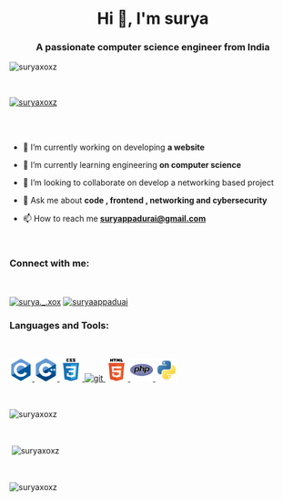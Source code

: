 <h1 align="center">Hi 👋, I'm surya</h1>
<h3 align="center">A passionate computer science engineer from India</h3>

<p align="left"> <img src="https://komarev.com/ghpvc/?username=suryaxoxz&label=Profile%20views&color=0e75b6&style=flat" alt="suryaxoxz" /> </p><br>

<p align="left"> <a href="https://github.com/ryo-ma/github-profile-trophy"><img src="https://github-profile-trophy.vercel.app/?username=suryaxoxz" alt="suryaxoxz" /></a> </p>

<p align="left"> <a href="https://twitter.com/" target="blank"> <br><img src="https://img.shields.io/twitter/follow/?logo=twitter&style=for-the-badge" alt="" /></a> </p>

- 🔭 I’m currently working on developing **a website**

- 🌱 I’m currently learning engineering **on computer science**

- 👯 I’m looking to collaborate on develop a networking based project

- 💬 Ask me about **code , frontend , networking and cybersecurity**

- 📫 How to reach me **suryappadurai@gmail.com**
<br>
<h3 align="left">Connect with me:</h3><br>
<p align="left">
<a href="https://instagram.com/surya._.xox" target="blank"><img align="center" src="https://raw.githubusercontent.com/rahuldkjain/github-profile-readme-generator/master/src/images/icons/Social/instagram.svg" alt="surya._.xox" height="30" width="40" /></a>
<a href="https://www.hackerrank.com/suryaappaduai" target="blank"><img align="center" src="https://raw.githubusercontent.com/rahuldkjain/github-profile-readme-generator/master/src/images/icons/Social/hackerrank.svg" alt="suryaappaduai" height="30" width="40" /></a>
</p>

<h3 align="left">Languages and Tools:</h3><br>
<p align="left"> <a href="https://www.cprogramming.com/" target="_blank" rel="noreferrer"> <img src="https://raw.githubusercontent.com/devicons/devicon/master/icons/c/c-original.svg" alt="c" width="40" height="40"/> </a> <a href="https://www.w3schools.com/cpp/" target="_blank" rel="noreferrer"> <img src="https://raw.githubusercontent.com/devicons/devicon/master/icons/cplusplus/cplusplus-original.svg" alt="cplusplus" width="40" height="40"/> </a> <a href="https://www.w3schools.com/css/" target="_blank" rel="noreferrer"> <img src="https://raw.githubusercontent.com/devicons/devicon/master/icons/css3/css3-original-wordmark.svg" alt="css3" width="40" height="40"/> </a> <a href="https://git-scm.com/" target="_blank" rel="noreferrer"> <img src="https://www.vectorlogo.zone/logos/git-scm/git-scm-icon.svg" alt="git" width="40" height="40"/> </a> <a href="https://www.w3.org/html/" target="_blank" rel="noreferrer"> <img src="https://raw.githubusercontent.com/devicons/devicon/master/icons/html5/html5-original-wordmark.svg" alt="html5" width="40" height="40"/> </a> <a href="https://www.php.net" target="_blank" rel="noreferrer"> <img src="https://raw.githubusercontent.com/devicons/devicon/master/icons/php/php-original.svg" alt="php" width="40" height="40"/> </a> <a href="https://www.python.org" target="_blank" rel="noreferrer"> <img src="https://raw.githubusercontent.com/devicons/devicon/master/icons/python/python-original.svg" alt="python" width="40" height="40"/> </a> </p><br>

<p><img align="center" src="https://github-readme-stats.vercel.app/api/top-langs?username=suryaxoxz&show_icons=true&locale=en&layout=compact" alt="suryaxoxz" /></p><br>

<p>&nbsp;<img align="center" src="https://github-readme-stats.vercel.app/api?username=suryaxoxz&show_icons=true&locale=en" alt="suryaxoxz" /></p><br>

<p><img align="center" src="https://github-readme-streak-stats.herokuapp.com/?user=suryaxoxz&" alt="suryaxoxz" /></p><br>
